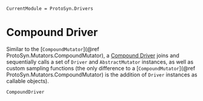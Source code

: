 ```@meta
CurrentModule = ProtoSyn.Drivers
```

# Compound Driver

Similar to the [`CompoundMutator`](@ref ProtoSyn.Mutators.CompoundMutator), a [Compound Driver](@ref) joins and sequentially calls a set of `Driver` and `AbstractMutator` instances, as well as custom sampling functions (the only difference to a [`CompoundMutator`](@ref ProtoSyn.Mutators.CompoundMutator) is the addition of `Driver` instances as callable objects).

```@docs
CompoundDriver
```